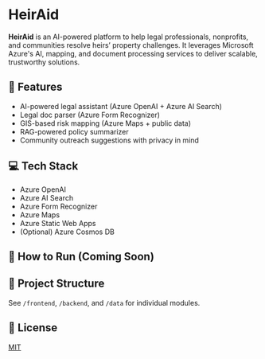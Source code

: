# HeirAid

**HeirAid** is an AI-powered platform to help legal professionals, nonprofits, and communities resolve heirs’ property challenges. It leverages Microsoft Azure's AI, mapping, and document processing services to deliver scalable, trustworthy solutions.

## 🌟 Features

- AI-powered legal assistant (Azure OpenAI + Azure AI Search)
- Legal doc parser (Azure Form Recognizer)
- GIS-based risk mapping (Azure Maps + public data)
- RAG-powered policy summarizer
- Community outreach suggestions with privacy in mind

## 💻 Tech Stack

- Azure OpenAI
- Azure AI Search
- Azure Form Recognizer
- Azure Maps
- Azure Static Web Apps
- (Optional) Azure Cosmos DB

## 🚀 How to Run (Coming Soon)

## 📁 Project Structure

See `/frontend`, `/backend`, and `/data` for individual modules.

## 📜 License

[MIT](./LICENSE)
